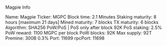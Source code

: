 Magpie Info

Name: Magpie
Ticker: MGPC
Block time: 2.1 Minutes
Staking maturity: 8 hours [maximum 21 days]
Mined maturity: 7 blocks
TX maturity: 6 blocks
Algorithm: SHA256 PoW/PoS | PoS only after block 92K
PoS staking: 2.5%
PoW reward: 1100 MGPC per block
PoW blocks: 92K
Max supply: 92T
Premine: 300B 0.3%
Port: 11699
rpcPort: 11698
